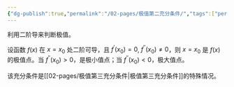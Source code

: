 ```yaml
---
{"dg-publish":true,"permalink":"/02-pages/极值第二充分条件/","tags":["personal/blog","math/高等数学/导数"]}
---
```


利用二阶导来判断极值。

设函数 $\displaystyle f(x)$ 在 $\displaystyle x=x_{0}$ 处二阶可导，且 $\displaystyle f^{\prime}(x_{0})=0$, $\displaystyle f^{\prime\prime}(x_{0})\neq 0$，则 $\displaystyle x=x_{0}$ 是 $\displaystyle f(x)$ 的极值点。当 $\displaystyle f^{\prime\prime}(x_{0})>0$，是极小值点；当 $\displaystyle f^{\prime\prime}(x_{0})<0$，极大值点。

该充分条件是[[02-pages/极值第三充分条件\|极值第三充分条件]]的特殊情况。